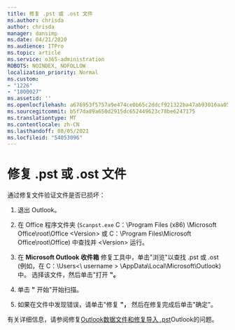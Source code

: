 ```yaml
---
title: 修复 .pst 或 .ost 文件
ms.author: chrisda
author: chrisda
manager: dansimp
ms.date: 04/21/2020
ms.audience: ITPro
ms.topic: article
ms.service: o365-administration
ROBOTS: NOINDEX, NOFOLLOW
localization_priority: Normal
ms.custom:
- "1226"
- "1800027"
ms.assetid: ''
ms.openlocfilehash: a676953f5757a9e474ce0b65c2ddcf921322ba47ab93016aa05f23c8a70d8d24
ms.sourcegitcommit: b5f7da89a650d2915dc652449623c78be6247175
ms.translationtype: MT
ms.contentlocale: zh-CN
ms.lasthandoff: 08/05/2021
ms.locfileid: "54053096"
---
```

# <a name="repair-pst-or-ost-files"></a>修复 .pst 或 .ost 文件

通过修复文件验证文件是否已损坏：

1. 退出 Outlook。

2. 在 Office 程序文件夹 (`Scanpst.exe` C：\Program Files (x86) \Microsoft Office\root\Office \<Version\> 或 C：\Program Files\Microsoft Office\root\Office) 中查找并 \<Version\> 运行。

3. 在 **Microsoft Outlook 收件箱** 修复工具中，单击"浏览"以查找 .pst 或 .ost (例如，在 C：\Users<\\ username \> \AppData\Local\Microsoft\Outlook) 中。 选择该文件，然后单击"打开 **"。**

4. 单击 **"** 开始"开始扫描。

5. 如果在文件中发现错误，请单击"修复 **"，** 然后在修复完成后单击"确定"。

有关详细信息，请参阅修复[Outlook数据文件和](https://support.office.com/article/25663bc3-11ec-4412-86c4-60458afc5253)[修复导入 .pst](https://support.office.com/article/2d2e50dc-5c36-4ab2-ab50-f1be733b3d6e)Outlook的问题。
